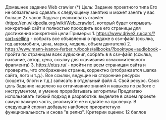 Домашнее задание
Web crawler (*)
Цель: Задание проектного типа Его не обязательно сдавать к следующему
занятию и может занять у вас больше 2х часов Задача: реализовать crawler
(https://en.wikipedia.org/wiki/Web_crawler), который будет открывать конкретный
сайт и полностью проходить все его страницы для достижения конкретной цели
Примеры: 1. https://www.drive2.ru/cars/?sort=selling - собрать все объявления о
продаже в csv-файл (ссылка, год автомобиля, цена, марка, модель, объем двигателя)
2. https://www.mann-ivanov-ferber.ru/books/allbooks/?booktype=audiobook - пройти
по страницам всех аудиокниг, собрать в в csv-файл (ссылка, название, автор, цена,
ссылку для скачивания ознакомительного фрагмента) 3. https://otus.ru/ - пройти по
всем страницам сайта и проверить, что отображение страниц корректно
(отображается шапка сайта, лого и т.д.). Все ссылки, ведущие на сторонние ресурсы
(соцсети, блоги и т.д.) записать в отдельный файл 4. Свой ресурс.
Своя цель Задание нацелено на оттачивание знаний и навыков по работе с инструментом,
и умение прорабатывать алгоритмы Предлагаю использовать гибкий подход в разработке:
выделите в своем проекте самую важную часть, реализуйте ее и сдайте на проверку. В
следующий спринт добавьте наиболее приоритетную функциональность и снова "в релиз".
Критерии оценки: 12 баллов 